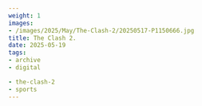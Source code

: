 ```yaml
---
weight: 1
images:
- /images/2025/May/The-Clash-2/20250517-P1150666.jpg
title: The Clash 2.
date: 2025-05-19
tags:
- archive
- digital

- the-clash-2
- sports
---
```



